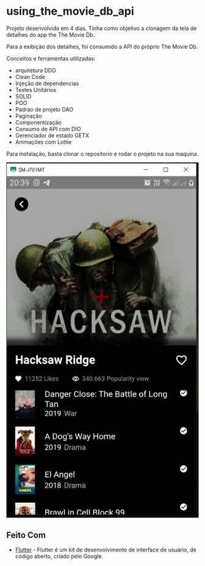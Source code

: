 # using_the_movie_db_api


Projeto desenvolvido em 4 dias. Tinha como objetivo a clonagem da tela de detalhes do app the The Movie Db. 

Para a exibição dos detalhes, foi consumido a API do próprio The Movie Db.



Conceitos e ferramentas utilizadas:

- arquitetura DDD
- Clean Code
- Injeção de dependencias
- Testes Unitários
- SOLID
- POO
- Padrao de projeto DAO
- Paginação
- Componentização
- Consumo de API com DIO
- Gerenciador de estado GETX
- Animações com Lottie

Para instalação, basta clonar o repositorio e rodar o projeto na sua maquina.

![img](https://github.com/Kilder-M/using_the_movie_db_api/blob/main/assets/images/app_print.PNG)

## Feito Com

* [Flutter](https://flutter.dev/) - Flutter é um kit de desenvolvimento de interface de usuário, de código aberto, criado pelo Google.
